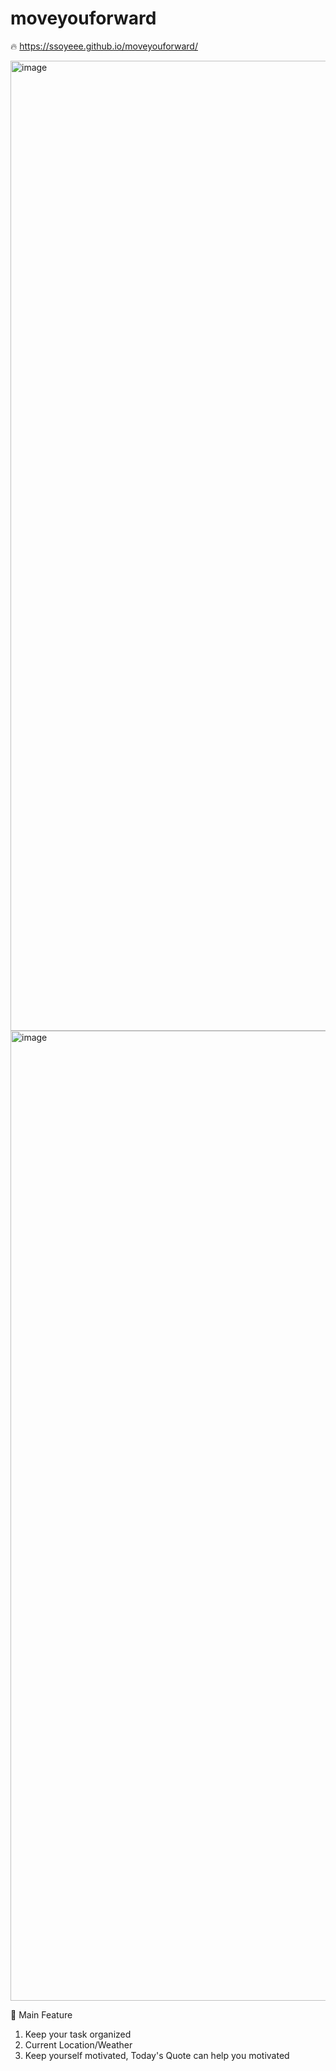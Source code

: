 # moveyouforward

🔥 https://ssoyeee.github.io/moveyouforward/


<img width="1552" alt="image" src="https://user-images.githubusercontent.com/111319810/235384724-a52855b0-8655-43d2-9117-1d28fe2a1f2b.png">

<img width="1552" alt="image" src="https://user-images.githubusercontent.com/111319810/235384792-930f2a6d-30b3-4824-aba3-9a586dd97995.png">

🚀 Main Feature
1) Keep your task organized
2) Current Location/Weather
3) Keep yourself motivated, Today's Quote can help you motivated 
